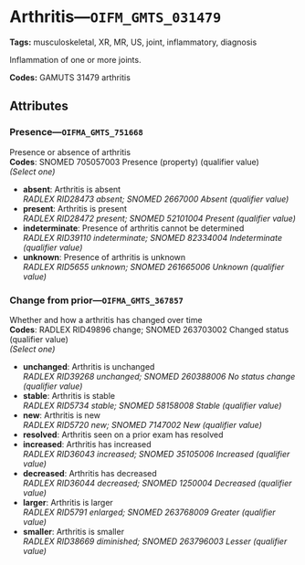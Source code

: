 # Arthritis—`OIFM_GMTS_031479`

**Tags:** musculoskeletal, XR, MR, US, joint, inflammatory, diagnosis

Inflammation of one or more joints.

**Codes:** GAMUTS 31479 arthritis

## Attributes

### Presence—`OIFMA_GMTS_751668`

Presence or absence of arthritis  
**Codes**: SNOMED 705057003 Presence (property) (qualifier value)  
*(Select one)*

- **absent**: Arthritis is absent  
_RADLEX RID28473 absent; SNOMED 2667000 Absent (qualifier value)_
- **present**: Arthritis is present  
_RADLEX RID28472 present; SNOMED 52101004 Present (qualifier value)_
- **indeterminate**: Presence of arthritis cannot be determined  
_RADLEX RID39110 indeterminate; SNOMED 82334004 Indeterminate (qualifier value)_
- **unknown**: Presence of arthritis is unknown  
_RADLEX RID5655 unknown; SNOMED 261665006 Unknown (qualifier value)_

### Change from prior—`OIFMA_GMTS_367857`

Whether and how a arthritis has changed over time  
**Codes**: RADLEX RID49896 change; SNOMED 263703002 Changed status (qualifier value)  
*(Select one)*

- **unchanged**: Arthritis is unchanged  
_RADLEX RID39268 unchanged; SNOMED 260388006 No status change (qualifier value)_
- **stable**: Arthritis is stable  
_RADLEX RID5734 stable; SNOMED 58158008 Stable (qualifier value)_
- **new**: Arthritis is new  
_RADLEX RID5720 new; SNOMED 7147002 New (qualifier value)_
- **resolved**: Arthritis seen on a prior exam has resolved  
- **increased**: Arthritis has increased  
_RADLEX RID36043 increased; SNOMED 35105006 Increased (qualifier value)_
- **decreased**: Arthritis has decreased  
_RADLEX RID36044 decreased; SNOMED 1250004 Decreased (qualifier value)_
- **larger**: Arthritis is larger  
_RADLEX RID5791 enlarged; SNOMED 263768009 Greater (qualifier value)_
- **smaller**: Arthritis is smaller  
_RADLEX RID38669 diminished; SNOMED 263796003 Lesser (qualifier value)_